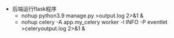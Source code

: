 * 后端运行flask程序
  * nohup python3.9 manage.py >output.log 2>&1 &
  * nohup celery -A app.my_celery worker -l INFO -P eventlet >celeryoutput.log 2>&1 &